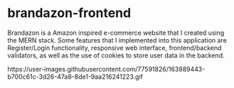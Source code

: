 <h1>brandazon-frontend</h1>
<p>Brandazon is a Amazon inspired e-commerce website that I created using the MERN stack. Some features that I implemented into this application are Register/Login functionality, responsive web interface, frontend/backend validators, as well as the use of cookies to store user data in the backend.</p>
<img>https://user-images.githubusercontent.com/77591826/163889443-b700c61c-3d26-47a8-8de1-9aa216241223.gif</img>

